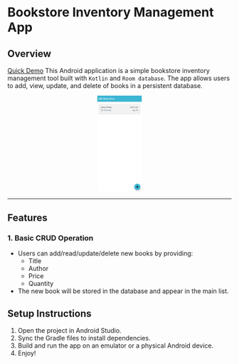 # Bookstore Inventory Management App

## Overview
[Quick Demo](https://www.youtube.com/shorts/SrH-UfInc_c)
This Android application is a simple bookstore inventory management tool built with `Kotlin` and `Room database`. The app allows users to add, view, update, and delete of books in a persistent database.

<div align="center">
    <img src="github/first.png" alt=“Home” style="width: 20%; height: auto;"/>
</div>

---

## Features

### 1. Basic CRUD Operation
- Users can add/read/update/delete new books by providing:
  - Title
  - Author
  - Price
  - Quantity
- The new book will be stored in the database and appear in the main list.

## Setup Instructions
1. Open the project in Android Studio.
2. Sync the Gradle files to install dependencies.
3. Build and run the app on an emulator or a physical Android device.
4. Enjoy!




